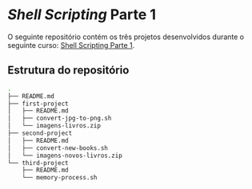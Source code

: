 # _Shell Scripting_ Parte 1

O seguinte repositório contém os três projetos desenvolvidos durante o seguinte curso: [Shell Scripting Parte 1](https://cursos.alura.com.br/completeCourse/shellscripting).

## Estrutura do repositório

```sh
.
├── README.md
├── first-project
│   ├── README.md
│   ├── convert-jpg-to-png.sh
│   └── imagens-livros.zip
├── second-project
│   ├── README.md
│   ├── convert-new-books.sh
│   └── imagens-novos-livros.zip
└── third-project
    ├── README.md
    └── memory-process.sh
```
